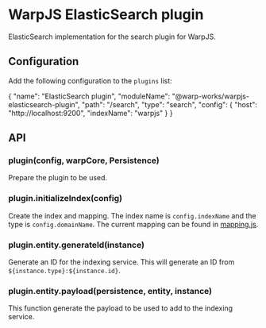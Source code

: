# WarpJS ElasticSearch plugin

ElasticSearch implementation for the search plugin for WarpJS.

## Configuration

Add the following configuration to the `plugins` list:

  {
    "name": "ElasticSearch plugin",
    "moduleName": "@warp-works/warpjs-elasticsearch-plugin",
    "path": "/search",
    "type": "search",
    "config": {
      "host": "http://localhost:9200",
      "indexName": "warpjs"
    }
  }


## API


### plugin(config, warpCore, Persistence)

Prepare the plugin to be used.


### plugin.initializeIndex(config)

Create the index and mapping. The index name is `config.indexName` and the type
is `config.domainName`. The current mapping can be found in
[mapping.js](lib/initialize-index/mapping.js).


### plugin.entity.generateId(instance)

Generate an ID for the indexing service. This will generate an ID from
`${instance.type}:${instance.id}`.


### plugin.entity.payload(persistence, entity, instance)

This function generate the payload to be used to add to the indexing service.
